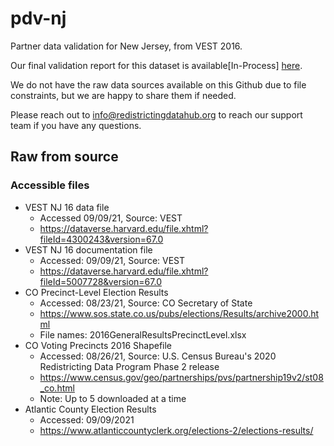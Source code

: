 # pdv-nj
Partner data validation for New Jersey, from VEST 2016. 

Our final validation report for this dataset is available[In-Process] [here](https://redistrictingdatahub.org/dataset/).

We do not have the raw data sources available on this Github due to file constraints, but we are happy to share them if needed. 

Please reach out to info@redistrictingdatahub.org to reach our support team if you have any questions.

## Raw from source

### Accessible files
- VEST NJ 16 data file
  - Accessed 09/09/21, Source: VEST
  - https://dataverse.harvard.edu/file.xhtml?fileId=4300243&version=67.0 
- VEST NJ 16 documentation file
  - Accessed: 09/09/21, Source: VEST
  - https://dataverse.harvard.edu/file.xhtml?fileId=5007728&version=67.0 
- CO Precinct-Level Election Results
  - Accessed: 08/23/21, Source: CO Secretary of State
  - https://www.sos.state.co.us/pubs/elections/Results/archive2000.html 
  - File names: 2016GeneralResultsPrecinctLevel.xlsx
- CO Voting Precincts 2016 Shapefile
  - Accessed: 08/26/21, Source: U.S. Census Bureau's 2020 Redistricting Data Program Phase 2 release
  - https://www.census.gov/geo/partnerships/pvs/partnership19v2/st08_co.html 
  - Note: Up to 5 downloaded at a time
- Atlantic County Election Results
  - Accessed: 09/09/2021
  - https://www.atlanticcountyclerk.org/elections-2/elections-results/

